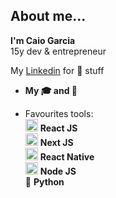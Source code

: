 
<p>
   <!--<img src="/docs/banner.png" alt="CL Thumb" border="0" width="100%"> -->
</p>

## About me...

**I'm Caio Garcia**  
15y dev & entrepreneur

My [Linkedin](https://www.linkedin.com/in/caiogarciap/) for 💼 stuff  
  
<!--<img src="/docs/profile2.png" align="left" border="0" width="50px">**CEO of ArcanoPay** <br>🏆 The 1º Payment Plataform with Blockchain in the World. -->

- **My 🎓 and 🏅**  
<!--🎓 [**Harvard: Curso harvard ou similar**](http://example.com.br) - 25h - 2019 -->
<!--🏅 [**Olimpiadas de Informatica**](https://olimpiada.ic.unicamp.br) - 20° - 2020 -->  
<!--💻 [**CURSO** - Titulo](http://example.com.br) - year  -->
<!--📋 [Projeto](https://github.com/Al0nnso/Al0nnso/blob/master/docs/photoshop-ZeroToAdvanced.pdf) - 12h  -->

- Favourites tools:  
<img src="https://i.ibb.co/4RHMmLQ/react.png" width="20"/> <b>React JS</b>  
<img src="https://camo.githubusercontent.com/92ec9eb7eeab7db4f5919e3205918918c42e6772562afb4112a2909c1aaaa875/68747470733a2f2f6173736574732e76657263656c2e636f6d2f696d6167652f75706c6f61642f76313630373535343338352f7265706f7369746f726965732f6e6578742d6a732f6e6578742d6c6f676f2e706e67" width="20"/> <b>Next JS</b>  
<img src="https://i.ibb.co/4RHMmLQ/react.png" width="20"/> <b>React Native</b>  
<img src="https://i.ibb.co/vVxmyN2/node.png" width="20"/> <b>Node JS</b>  
🐍 <b>Python</b>  
